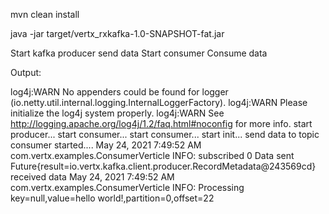 mvn clean install


java -jar target/vertx_rxkafka-1.0-SNAPSHOT-fat.jar

Start kafka producer
send data
Start consumer
Consume data


Output:

log4j:WARN No appenders could be found for logger (io.netty.util.internal.logging.InternalLoggerFactory).
log4j:WARN Please initialize the log4j system properly.
log4j:WARN See http://logging.apache.org/log4j/1.2/faq.html#noconfig for more info.
start producer...
start consumer...
start consumer...
start init...
send data to topic
consumer started....
May 24, 2021 7:49:52 AM com.vertx.examples.ConsumerVerticle
INFO: subscribed
0
Data sent
Future{result=io.vertx.kafka.client.producer.RecordMetadata@243569cd}
received data
May 24, 2021 7:49:52 AM com.vertx.examples.ConsumerVerticle
INFO: Processing key=null,value=hello world!,partition=0,offset=22


